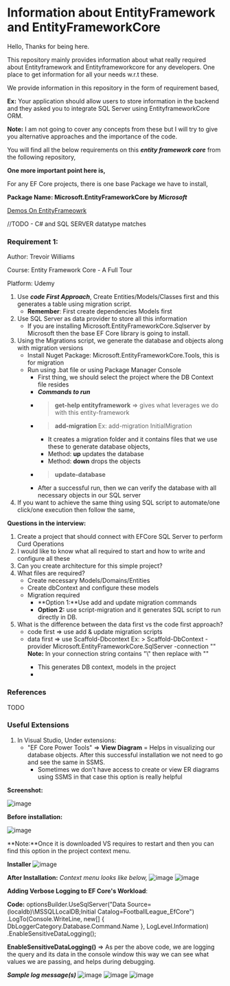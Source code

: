 # Information about EntityFramework and EntityFrameworkCore
Hello, Thanks for being here.

This repository mainly provides information about what really required about Entityframework and Entityframeworkcore for any developers. One place to get information for all your needs w.r.t these.

We provide information in this repository in the form of requirement based,

**Ex:** Your application should allow users to store information in the backend and they asked you to integrate SQL Server using EntityframeworkCore ORM.

**Note:** I am not going to cover any concepts from these but I will try to give you alternative approaches and the importance of the code.

You will find all the below requirements on this _**entity framework core**_ from the following repository,

**One more important point here is,**

For any EF Core projects, there is one base Package we have to install,

**Package Name: Microsoft.EntityFrameworkCore by _Microsoft_**

[Demos On EntityFrameowrk](https://github.com/nuthanm/EntityFrameworkCoreDemos)

//TODO - C# and SQL SERVER datatype matches

### **Requirement 1:** 
Author: Trevoir Williams

Course: Entity Framework Core - A Full Tour

Platform: Udemy

1. Use _**code First Approach**_, Create Entities/Models/Classes first and this generates a table using migration script.
   - **Remember**: First create dependencies Models first
2. Use SQL Server as data provider to store all this information
   - If you are installing Microsoft.EntityFrameworkCore.Sqlserver by Microsoft then the base EF Core library is going to install.
3. Using the Migrations script, we generate the database and objects along with migration versions
   - Install Nuget Package: Microsoft.EntityFrameworkCore.Tools, this is for migration
   - Run using .bat file or using Package Manager Console
     - First thing, we should select the project where the DB Context file resides
     - _**Commands to run**_
     - > **get-help entityframework** => gives what leverages we do with this entity-framework
     - > **add-migration <NameOftheMigration>** Ex: add-migration InitialMigration
       - It creates a migration folder and it contains files that we use these to generate database objects,
       - Method: **up** updates the database
       - Method: **down** drops the objects
     - > **update-database**
     - After a successful run, then we can verify the database with all necessary objects in our SQL server
  4. If you want to achieve the same thing using SQL script to automate/one click/one execution then follow the same,


**Questions in the interview:**

1. Create a project that should connect with EFCore SQL Server to perform Curd Operations
2. I would like to know what all required to start and how to write and configure all these
3. Can you create architecture for this simple project?
4. What files are required?
   - Create necessary Models/Domains/Entities
   - Create dbContext and configure these models
   - Migration required
     - **Option 1:**Use add and update migration commands
     - **Option 2:** use script-migration and it generates SQL script to run directly in DB.
5. What is the difference between the data first vs the code first approach?
   - code first => use add & update migration scripts
   - data first => use Scaffold-Dbcontext
     Ex: > Scaffold-DbContext -provider Microsoft.EntityFrameworkCore.SqlServer -connection "<DBConnectionString>"
     **Note:** In your connection string contains "\\" then replace with "\"
     - This generates DB context, models in the project
     - 


### References
TODO

### Useful Extensions
1. In Visual Studio, Under extensions:
   - "EF Core Power Tools" => **View Diagram** = Helps in visualizing our database objects. After this successful installation we not need to go and see the same in SSMS.
      - Sometimes we don't have access to create or view ER diagrams using SSMS in that case this option is really helpful
        
**Screenshot:**

![image](https://github.com/nuthanm/Infoaboutentityframework/assets/29816449/6568a81e-4f3a-44e1-883d-a8d4077025d6)

**Before installation:**

![image](https://github.com/nuthanm/Infoaboutentityframework/assets/29816449/567a865e-13d1-4166-8ea9-1ecd15c25a32)

**Note:**Once it is downloaded VS requires to restart and then you can find this option in the project context menu.

**Installer**
![image](https://github.com/nuthanm/Infoaboutentityframework/assets/29816449/82fc175c-4396-478e-a992-547d58070e54)


**After Installation:**
_Context menu looks like below,_
![image](https://github.com/nuthanm/Infoaboutentityframework/assets/29816449/409c8021-4718-4729-bb86-584d711d3b5d)
![image](https://github.com/nuthanm/Infoaboutentityframework/assets/29816449/e175f204-3f06-4590-98b9-1d8928e403b4)



**Adding Verbose Logging to EF Core's Workload**:

**Code:**
optionsBuilder.UseSqlServer("Data Source=(localdb)\\MSSQLLocalDB;Initial Catalog=FootballLeague_EfCore")
              .LogTo(Console.WriteLine, new[] { DbLoggerCategory.Database.Command.Name }, LogLevel.Information)
              .EnableSensitiveDataLogging();
              
**EnableSensitiveDataLogging()** => As per the above code, we are logging the query and its data in the console window this way we can see what values we are passing, and helps during debugging.

_**Sample log message(s)**_
![image](https://github.com/nuthanm/Infoaboutentityframework/assets/29816449/4a23ddbc-a62e-497d-8d24-ea9c0d26f91e)
![image](https://github.com/nuthanm/Infoaboutentityframework/assets/29816449/15672564-7a5b-4136-90ce-1807f0a0ae08)
![image](https://github.com/nuthanm/Infoaboutentityframework/assets/29816449/d3bd61fb-9782-4f70-b66f-de0869a8f32a)



  
